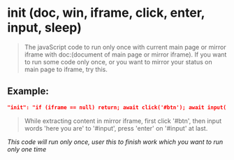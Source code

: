 # init (doc, win, iframe, click, enter, input, sleep)
>The javaScript code to run only once with current main page or mirror iframe with doc:(document of main page or mirror iframe). If you want to run some code only once, or you want to mirror your status on main page to iframe, try this.

Example:
--
```JSON
"init": "if (iframe == null) return; await click('#btn'); await input('#input', 'here you are'); await enter('#input');"
```
>While extracting content in mirror iframe, first click '#btn', then input words 'here you are' to '#input', press 'enter' on '#input' at last.

*This code will run only once, user this to finish work which you want to run only one time*